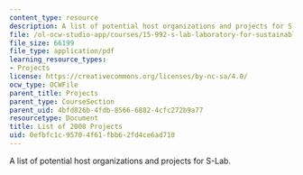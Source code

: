 ```yaml
---
content_type: resource
description: A list of potential host organizations and projects for S-Lab.
file: /ol-ocw-studio-app/courses/15-992-s-lab-laboratory-for-sustainable-business-spring-2008/0efbfc1c95704f61fbb62fd4ce6ad710_project_list.pdf
file_size: 66199
file_type: application/pdf
learning_resource_types:
- Projects
license: https://creativecommons.org/licenses/by-nc-sa/4.0/
ocw_type: OCWFile
parent_title: Projects
parent_type: CourseSection
parent_uid: 4bfd826b-4fdb-8566-6882-4cfc272b9a77
resourcetype: Document
title: List of 2008 Projects
uid: 0efbfc1c-9570-4f61-fbb6-2fd4ce6ad710
---
```

A list of potential host organizations and projects for S-Lab.